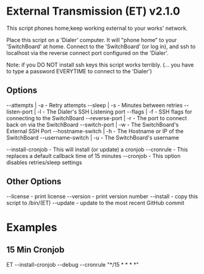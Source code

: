External Transmission (ET) v2.1.0
=================================
This script phones home;keep working external to your works' network.

Place this script on a 'Dialer' computer. It will "phone home" to your
'SwitchBoard' at home. Connect to the 'SwitchBoard' (or log in), and
ssh to localhost via the reverse connect port configured on the 'Dialer'.

Note: if you DO NOT install ssh keys this script works terribly.
(... you have to type a password EVERYTIME to connect to the 'Dialer')

Options
-------
--attempts | -a - Retry attempts
--sleep | -s - Minutes between retries
--listen-port | -l - The Dialer's SSH Listening port
--flags | -f - SSH flags for connecting to the SwitchBoard
--reverse-port | -r - The port to connect back on via the SwitchBoard
--switch-port | -w - The SwitchBoard's External SSH Port
--hostname-switch | -h - The Hostname or IP of the SwitchBoard
--username-switch | -u - The SwitchBoard's username

--install-cronjob - This will install (or update) a cronjob
--cronrule - This replaces a default callback time of 15 minutes
--cronjob - This option disables retries/sleep settings

Other Options
-------------
--license - print license
--version - print version number
--install - copy this script to /bin/(ET)
--update  - update to the most recent GitHub commit

Examples
========

15 Min Cronjob
--------------
ET --install-cronjob --debug --cronrule "*/15 * * * *"

